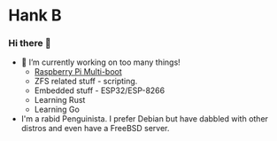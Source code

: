 # Hank B

### Hi there 👋

- 🔭 I’m currently working on too many things!
  - [Raspberry Pi Multi-boot](https://github.com/HankB/pmb) 
  - ZFS related stuff - scripting.
  - Embedded stuff - ESP32/ESP-8266
  - Learning Rust
  - Learning Go
- I'm a rabid Penguinista. I prefer Debian but have dabbled with other distros and even have a FreeBSD server.

<!--
**HankB/HankB** is a ✨ _special_ ✨ repository because its `README.md` (this file) appears on your GitHub profile.

Here are some ideas to get you started:

- 🔭 I’m currently working on ...
- 🌱 I’m currently learning ...
- 👯 I’m looking to collaborate on ...
- 🤔 I’m looking for help with ...
- 💬 Ask me about ...
- 📫 How to reach me: ...
- 😄 Pronouns: ...
- ⚡ Fun fact: ...
-->
